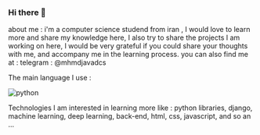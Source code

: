 ### Hi there 👋

about me : 
i'm a computer science studend from iran , 
I would love to learn more and share my knowledge here,
I also try to share the projects I am working on here,
I would be very grateful if you could share your thoughts with me,
and accompany me in the learning process.
you can also find me at : telegram : @mhmdjavadcs

The main language I use :

![python](https://camo.githubusercontent.com/1d077015ed5230ac689c79d86531ae5a3bea2c85733d459767c0c9d755ca6cbf/68747470733a2f2f696d672e736869656c64732e696f2f62616467652f2d507974686f6e2d2532333263336535303f7374796c653d666c61742d737175617265266c6f676f3d707974686f6e)

Technologies I am interested in learning more like :
python libraries, django, machine learning, deep learning, back-end,
html, css, javascript, and so an ...


